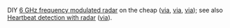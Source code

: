 DIY [6 GHz frequency modulated radar](https://hforsten.com/6-ghz-frequency-modulated-radar.html) on the cheap
([via](https://hforsten.com/third-version-of-homemade-6-ghz-fmcw-radar.html),
[via](https://hforsten.com/homemade-6-ghz-pulse-compression-radar.html),
[via](https://news.ycombinator.com/item?id=39930195));
see also [Heartbeat detection with radar](https://hforsten.com/heartbeat-detection-with-radar.html)
([via](https://news.ycombinator.com/item?id=39933960)).
